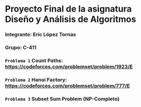 # Proyecto Final de la asignatura Diseño y Análisis de Algoritmos

### Integrante: Eric López Tornas
### Grupo: C-411

### `Problema 1` Count Paths: https://codeforces.com/problemset/problem/1923/E

### `Problema 2` Hanoi Factory: https://codeforces.com/problemset/problem/777/E

### `Problema 3` Subset Sum Problem (NP-Completo)
